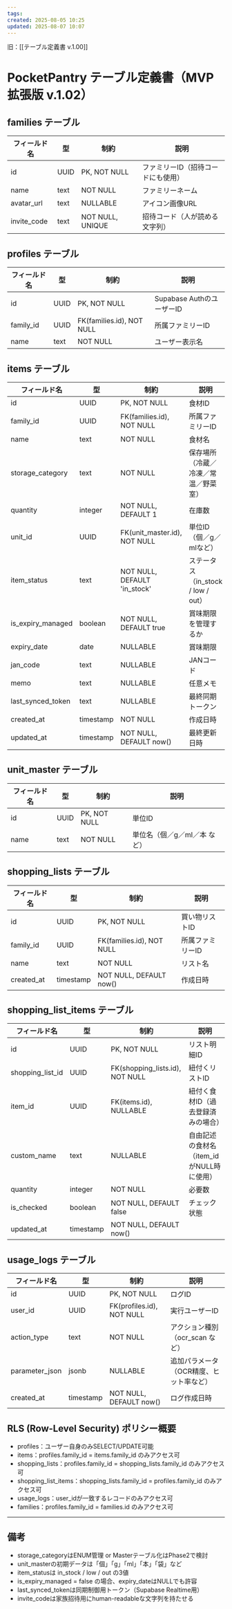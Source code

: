 ```yaml
---
tags: 
created: 2025-08-05 10:25
updated: 2025-08-07 10:07
---
```

旧：[[テーブル定義書 v.1.00]]
# PocketPantry テーブル定義書（MVP拡張版 v.1.02）

## families テーブル

| フィールド名       | 型    | 制約               | 説明                 |
| ------------ | ---- | ---------------- | ------------------ |
| id           | UUID | PK, NOT NULL     | ファミリーID（招待コードにも使用） |
| name         | text | NOT NULL         | ファミリーネーム           |
| avatar\_url  | text | NULLABLE         | アイコン画像URL          |
| invite\_code | text | NOT NULL, UNIQUE | 招待コード（人が読める文字列）    |

## profiles テーブル

| フィールド名     | 型    | 制約                        | 説明                   |
| ---------- | ---- | ------------------------- | -------------------- |
| id         | UUID | PK, NOT NULL              | Supabase AuthのユーザーID |
| family\_id | UUID | FK(families.id), NOT NULL | 所属ファミリーID            |
| name       | text | NOT NULL                  | ユーザー表示名              |

## items テーブル

| フィールド名              | 型         | 制約                            | 説明                           |
| ------------------- | --------- | ----------------------------- | ---------------------------- |
| id                  | UUID      | PK, NOT NULL                  | 食材ID                         |
| family\_id          | UUID      | FK(families.id), NOT NULL     | 所属ファミリーID                    |
| name                | text      | NOT NULL                      | 食材名                          |
| storage\_category   | text      | NOT NULL                      | 保存場所（冷蔵／冷凍／常温／野菜室）           |
| quantity            | integer   | NOT NULL, DEFAULT 1           | 在庫数                          |
| unit\_id            | UUID      | FK(unit\_master.id), NOT NULL | 単位ID（個／g／mlなど）               |
| item\_status        | text      | NOT NULL, DEFAULT 'in\_stock' | ステータス（in\_stock / low / out） |
| is\_expiry\_managed | boolean   | NOT NULL, DEFAULT true        | 賞味期限を管理するか                   |
| expiry\_date        | date      | NULLABLE                      | 賞味期限                         |
| jan\_code           | text      | NULLABLE                      | JANコード                       |
| memo                | text      | NULLABLE                      | 任意メモ                         |
| last\_synced\_token | text      | NULLABLE                      | 最終同期トークン                     |
| created_at          | timestamp | NOT NULL                      | 作成日時                         |
| updated\_at         | timestamp | NOT NULL, DEFAULT now()       | 最終更新日時                       |

## unit\_master テーブル

| フィールド名 | 型    | 制約           | 説明               |
| ------ | ---- | ------------ | ---------------- |
| id     | UUID | PK, NOT NULL | 単位ID             |
| name   | text | NOT NULL     | 単位名（個／g／ml／本 など） |

## shopping\_lists テーブル

| フィールド名      | 型         | 制約                        | 説明        |
| ----------- | --------- | ------------------------- | --------- |
| id          | UUID      | PK, NOT NULL              | 買い物リストID  |
| family\_id  | UUID      | FK(families.id), NOT NULL | 所属ファミリーID |
| name        | text      | NOT NULL                  | リスト名      |
| created\_at | timestamp | NOT NULL, DEFAULT now()   | 作成日時      |

## shopping\_list\_items テーブル

| フィールド名             | 型         | 制約                               | 説明                          |
| ------------------ | --------- | -------------------------------- | --------------------------- |
| id                 | UUID      | PK, NOT NULL                     | リスト明細ID                     |
| shopping\_list\_id | UUID      | FK(shopping\_lists.id), NOT NULL | 紐付くリストID                    |
| item\_id           | UUID      | FK(items.id), NULLABLE           | 紐付く食材ID（過去登録済みの場合）          |
| custom\_name       | text      | NULLABLE                         | 自由記述の食材名（item\_idがNULL時に使用） |
| quantity           | integer   | NOT NULL                         | 必要数                         |
| is\_checked        | boolean   | NOT NULL, DEFAULT false          | チェック状態                      |
| updated_at         | timestamp | NOT NULL, DEFAULT now()          |                             |

## usage\_logs テーブル

| フィールド名          | 型         | 制約                        | 説明                    |
| --------------- | --------- | ------------------------- | --------------------- |
| id              | UUID      | PK, NOT NULL              | ログID                  |
| user\_id        | UUID      | FK(profiles.id), NOT NULL | 実行ユーザーID              |
| action\_type    | text      | NOT NULL                  | アクション種別（ocr\_scan など） |
| parameter\_json | jsonb     | NULLABLE                  | 追加パラメータ（OCR精度、ヒット率など） |
| created\_at     | timestamp | NOT NULL, DEFAULT now()   | ログ作成日時                |

## RLS (Row-Level Security) ポリシー概要

* profiles：ユーザー自身のみSELECT/UPDATE可能
* items：profiles.family\_id = items.family\_id のみアクセス可
* shopping\_lists：profiles.family\_id = shopping\_lists.family\_id のみアクセス可
* shopping\_list\_items：shopping\_lists.family\_id = profiles.family\_id のみアクセス可
* usage\_logs：user\_idが一致するレコードのみアクセス可
* families：profiles.family\_id = families.id のみアクセス可

---

## 備考

* storage\_categoryはENUM管理 or Masterテーブル化はPhase2で検討
* unit\_masterの初期データは「個」「g」「ml」「本」「袋」など
* item\_statusは in\_stock / low / out の3値
* is\_expiry\_managed = false の場合、expiry\_dateはNULLでも許容
* last\_synced\_tokenは同期制御用トークン（Supabase Realtime用）
* invite\_codeは家族招待用にhuman-readableな文字列を持たせる
